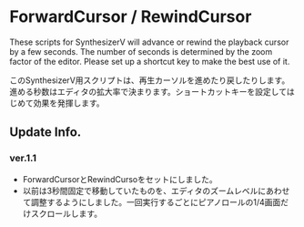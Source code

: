 # ForwardCursor / RewindCursor

These scripts for SynthesizerV will advance or rewind the playback cursor by a few seconds. The number of seconds is determined by the zoom factor of the editor. Please set up a shortcut key to make the best use of it.

このSynthesizerV用スクリプトは、再生カーソルを進めたり戻したりします。進める秒数はエディタの拡大率で決まります。ショートカットキーを設定してはじめて効果を発揮します。

## Update Info.

### ver.1.1
- ForwardCursorとRewindCursoをセットにしました。
- 以前は3秒間固定で移動していたものを、エディタのズームレベルにあわせて調整するようにしました。一回実行するごとにピアノロールの1/4画面だけスクロールします。